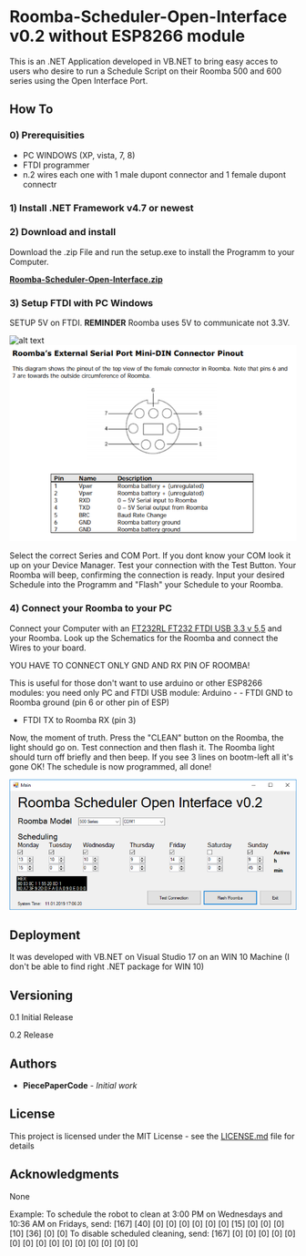 # Roomba-Scheduler-Open-Interface v0.2 without ESP8266 module

This is an .NET Application developed in VB.NET to bring easy acces to users who desire to run a Schedule Script on their Roomba 500 and 600 series using the Open Interface Port.


## How To
 ### 0) Prerequisities
 - PC WINDOWS (XP, vista, 7, 8)
 - FTDI programmer
 - n.2 wires each one with 1 male dupont connector and 1 female dupont connectr
 
 ### 1) Install .NET Framework v4.7 or newest

 ### 2) Download and install
Download the .zip File and run the setup.exe to install the Programm to your Computer.

[**Roomba-Scheduler-Open-Interface.zip**](https://github.com/PiecePaperCode/Roomba-Scheduler-Open-Interface/raw/master/Roomba%20Scheduler%20Open%20Interface.zip "Roomba-Scheduler-Open-Interface.zip")

 ### 3) Setup FTDI with PC Windows
SETUP 5V on FTDI.
**REMINDER** Roomba uses 5V to communicate not 3.3V.

![alt text](https://github.com/PiecePaperCode/Roomba-Scheduler-Open-Interface/blob/master/Pictures/Instruction_1.png)
![alt text](https://github.com/PiecePaperCode/Roomba-Scheduler-Open-Interface/blob/master/Pictures/Instruction_2.png)

Select the correct Series and COM Port. If you dont know your COM look it up on your Device Manager. Test your connection with the Test Button. Your Roomba will beep, confirming the connection is ready. Input your desired Schedule into the Programm and "Flash" your Schedule to your Roomba. 

### 4) Connect your Roomba to your PC
Connect your Computer with an [FT232RL FT232 FTDI USB 3.3 v 5,5](https://www.google.com/search?q=FT232RL+FT232+FTDI+USB+3.3+v+5,5&rlz=1C1MSIM_enCH735CH735&source=lnms&tbm=isch&sa=X&ved=0ahUKEwigkMv019nfAhUQaFAKHfb6A1sQ_AUIDigB&biw=2560&bih=1329) 
and your Roomba. Look up the Schematics for the Roomba and connect the Wires to your board. 

YOU HAVE TO CONNECT ONLY GND AND RX PIN OF ROOMBA!



This is useful for those don't want to use arduino or other ESP8266 modules: you need only PC and FTDI USB module:  Arduino - - FTDI GND to Roomba ground (pin 6 or other pin of ESP)
- FTDI TX to Roomba RX (pin 3)

Now, the moment of truth. Press the "CLEAN" button on the Roomba, the light should go on. Test connection and then flash it. The Roomba light should turn off briefly and then beep. If you see 3 lines on bootm-left all it's gone OK! The schedule is now programmed, all done!

![alt text](https://github.com/PiecePaperCode/Roomba-Scheduler-Open-Interface/blob/master/Pictures/Screenshot_1.PNG)



## Deployment

It was developed with VB.NET on Visual Studio 17 on an WIN 10 Machine (I don't be able to find right .NET  package for WIN 10)

## Versioning

0.1 Initial Release

0.2 Release

## Authors

* **PiecePaperCode** - *Initial work* 

## License

This project is licensed under the MIT License - see the [LICENSE.md](LICENSE.md) file for details

## Acknowledgments

None


Example:
To schedule the robot to clean at 3:00 PM on Wednesdays and 10:36 AM on Fridays, send: [167] [40] [0] [0] [0] [0] [0] [0] [15] [0] [0] [0] [10] [36] [0] [0]
To disable scheduled cleaning, send: [167] [0] [0] [0] [0] [0] [0] [0] [0] [0] [0] [0] [0] [0] [0] [0]
